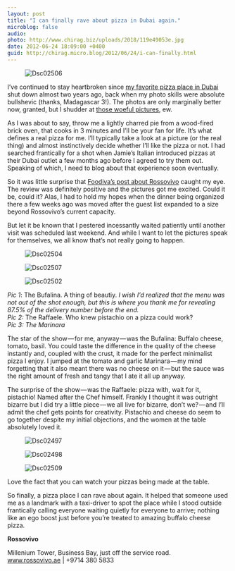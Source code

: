 ```yaml
---
layout: post
title: "I can finally rave about pizza in Dubai again."
microblog: false
audio: 
photo: http://www.chirag.biz/uploads/2018/119e49053e.jpg
date: 2012-06-24 18:09:00 +0400
guid: http://chirag.micro.blog/2012/06/24/i-can-finally.html
---
```

<figure><img alt="Dsc02506" src="http://www.chirag.biz/uploads/2018/74de27b5ac.jpg"></figure><p>I’ve continued to stay heartbroken since <a href="https://naihar.com/pizza-pizza-a58e8e51702e#.eb7cevh1t" target="_blank">my favorite pizza place in Dubai</a> shut down almost two years ago, back when my photo skills were absolute bullshevic (thanks, Madagascar 3!). The photos are only marginally better now, granted, but I shudder at <a href="https://naihar.com/mango-and-curried-chickpea-salad-9ce4d2c02c36" target="_blank">those woeful pictures</a>, ew.</p>
<p>As I was about to say, throw me a lightly charred pie from a wood-fired brick oven, that cooks in 3 minutes and I’ll be your fan for life. It’s what defines a real pizza for me. I’ll typically take a look at a picture (or the real thing) and almost instinctively decide whether I’ll like the pizza or not. I had searched frantically for a shot when Jamie’s Italian introduced pizzas at their Dubai outlet a few months ago before I agreed to try them out. Speaking of which, I need to blog about that experience soon eventually.</p>
<p>So it was little surprise that <a href="http://foodiva.net/2012/05/a-slice-of-napoli-pizza-in-dubai/" target="_blank">Foodiva’s post about Rossovivo</a> caught my eye. The review was definitely positive and the pictures got me excited. Could it be, could it? Alas, I had to hold my hopes when the dinner being organized there a few weeks ago was moved after the guest list expanded to a size beyond Rossovivo’s current capacity.</p>
<p>But let it be known that I pestered incessantly waited patiently until another visit was scheduled last weekend. And while I want to let the pictures speak for themselves, we all know that’s not really going to happen.</p>
<figure><img alt="Dsc02504" src="http://www.chirag.biz/uploads/2018/335bde7ac6.jpg"></figure><figure><img alt="Dsc02507" src="http://www.chirag.biz/uploads/2018/b3f9f43ef9.jpg"></figure><figure><img alt="Dsc02502" src="http://www.chirag.biz/uploads/2018/6551ef2599.jpg"></figure><p><em>Pic 1</em>: The Bufalina. A thing of beautiy. <em>I wish I’d realized that the menu was not out of the shot enough, but this is where you thank me for revealing 87.5% of the delivery number before the end.<br>Pic 2: </em>The Raffaele. Who knew pistachio on a pizza could work?<br><em>Pic 3: The Marinara</em></p>
<p>The star of the show — for me, anyway — was the Bufalina: Buffalo cheese, tomato, basil. You could taste the difference in the quality of the cheese instantly and, coupled with the crust, it made for the perfect minimalist pizza I enjoy. I jumped at the tomato and garlic Marinara — my mind forgetting that it also meant there was no cheese on it — but the sauce was the right amount of fresh and tangy that I ate it all up anyway.</p>
<p>The surprise of the show — was the Raffaele: pizza with, wait for it, pistachio! Named after the Chef himself. Frankly I thought it was outright bizarre but I did try a little piece — we all live for bizarre, don’t we? — and I’ll admit the chef gets points for creativity. Pistachio and cheese do seem to go together despite my initial objections, and the women at the table absolutely loved it.</p>
<figure><img alt="Dsc02497" src="http://www.chirag.biz/uploads/2018/0793663645.jpg"></figure><figure><img alt="Dsc02498" src="http://www.chirag.biz/uploads/2018/0f637a83d2.jpg"></figure><figure><img alt="Dsc02509" src="http://www.chirag.biz/uploads/2018/119e49053e.jpg"></figure><p>Love the fact that you can watch your pizzas being made at the table.</p>
<p>So finally, a pizza place I can rave about again. It helped that someone used me as a landmark with a taxi-driver to spot the place while I stood outside frantically calling everyone waiting quietly for everyone to arrive; nothing like an ego boost just before you’re treated to amazing buffalo cheese pizza.</p>
<p><strong>Rossovivo</strong></p>
<p>Millenium Tower, Business Bay, just off the service road.<br><a href="http://www.rossovivo.ae/" target="_blank">www.rossovivo.ae</a> | +9714 380 5833</p>
